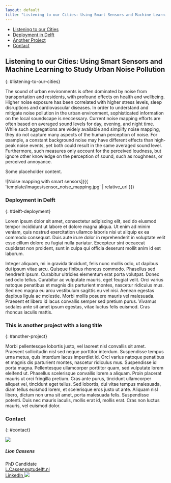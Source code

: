```yaml
---
layout: default
title: "Listening to our Cities: Using Smart Sensors and Machine Learning to Study Urban Noise Pollution"
---
```


<ul class="nav project-nav col-12 col-lg-auto me-lg-auto mb-2">
  <li><a href="#listening-to-our-cities" class="nav-link px-2">Listening to our Cities</a></li>
  <li><a href="#delft-deployment" class="nav-link px-2">Deployment in Delft</a></li>
  <li><a href="#another-project" class="nav-link px-2">Another Project</a></li>
  <li><a href="#contact" class="nav-link px-2">Contact</a></li>
</ul>

## Listening to our Cities: Using Smart Sensors and Machine Learning to Study Urban Noise Pollution
{: #listening-to-our-cities}

The sound of urban environments is often dominated by noise from transportation and residents, with profound effects on health and wellbeing. Higher noise exposure has been correlated with higher stress levels, sleep disruptions and cardiovascular diseases. In order to understand and mitigate noise pollution in the urban environment, sophisticated information on the local soundscape is neccessary. Current noise mapping efforts are often based on averaged sound levels for day, evening, and night time. While such aggregations are widely available and simplify noise mapping, they do not capture many aspects of the human perception of noise. For example, a constant background noise may have different effects than high-peak noise events, yet both could result in the same averaged sound level. Furthermore, such measures only account for the perceived loudness, but ignore other knowledge on the perception of sound, such as roughness, or perceived annoyance.

Some placeholder content.

![Noise mapping with smart sensors]({{ 'template/images/sensor_noise_mapping.jpg' | relative_url }})

### Deployment in Delft
{: #delft-deployment}

Lorem ipsum dolor sit amet, consectetur adipiscing elit, sed do eiusmod tempor incididunt ut labore et dolore magna aliqua. Ut enim ad minim veniam, quis nostrud exercitation ullamco laboris nisi ut aliquip ex ea commodo consequat. Duis aute irure dolor in reprehenderit in voluptate velit esse cillum dolore eu fugiat nulla pariatur. Excepteur sint occaecat cupidatat non proident, sunt in culpa qui officia deserunt mollit anim id est laborum.

Integer aliquam, mi in gravida tincidunt, felis nunc mollis odio, ut dapibus dui ipsum vitae arcu. Quisque finibus rhoncus commodo. Phasellus sed hendrerit ipsum. Curabitur ultricies elementum erat porta volutpat. Donec sed odio tellus. Curabitur ac vulputate mauris, eget feugiat velit. Orci varius natoque penatibus et magnis dis parturient montes, nascetur ridiculus mus. Sed nec magna eu arcu vestibulum sagittis eu vel nisi. Aenean egestas dapibus ligula ac molestie. Morbi mollis posuere mauris vel malesuada. Praesent et libero id lacus convallis semper sed pretium purus. Vivamus sodales ante sit amet ipsum egestas, vitae luctus felis euismod. Cras rhoncus iaculis mattis.

### This is another project with a long title
{: #another-project}

Morbi pellentesque lobortis justo, vel laoreet nisl convallis sit amet. Praesent sollicitudin nisl sed neque porttitor interdum. Suspendisse tempus urna metus, quis interdum lacus imperdiet id. Orci varius natoque penatibus et magnis dis parturient montes, nascetur ridiculus mus. Suspendisse id porta magna. Pellentesque ullamcorper porttitor quam, sed vulputate lorem eleifend ut. Phasellus scelerisque convallis lorem a aliquam. Proin placerat mauris ut orci fringilla pretium. Cras ante purus, tincidunt ullamcorper aliquet vel, tincidunt eget tellus. Sed lobortis, dui vitae tempus malesuada, diam tellus euismod lorem, et scelerisque eros justo ut ante. Aliquam nisl libero, dictum non urna sit amet, porta malesuada felis. Suspendisse potenti. Duis nec mauris iaculis, mollis erat id, mollis erat. Cras non luctus mauris, vel euismod dolor.

### Contact
{: #contact}

<div class="card contact-card" style="max-width: 360px;">
  <div class="row g-0">
    <div class="col-md-4">
      <img src="{{ 'assets/images/team/lion.webp' | relative_url }}" class="contact-avatar">
    </div>
    <div class="col-md-8">
      <div class="card-body">
        <h5 class="card-title">Lion Cassens</h5>
        <p class="card-text">
          PhD Candidate<br>
          <a href="mailto: L.Cassens@tudelft.nl">L.Cassens@tudelft.nl</a><br>
          <a href="https://www.linkedin.com/in/lion-cassens/">
            LinkedIn
            <img style="color: blue" src="{{ 'assets/images/linkedin.svg' | relative_url }}"/>
          </a>
        </p>
      </div>
    </div>
  </div>
</div>